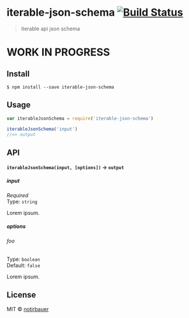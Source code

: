 # iterable-json-schema [![Build Status](https://travis-ci.org/notjrbauer/iterable-json-schema.svg?branch=master)](https://travis-ci.org/notjrbauer/iterable-json-schema)

> iterable api json schema

# WORK IN PROGRESS

## Install

```
$ npm install --save iterable-json-schema
```


## Usage

```js
var iterableJsonSchema = require('iterable-json-schema')

iterableJsonSchema('input')
//=> output
```

## API

#### `iterableJsonSchema(input, [options])` -> `output`

##### input

*Required*  
Type: `string`

Lorem ipsum.

##### options

###### foo

Type: `boolean`  
Default: `false`

Lorem ipsum.


## License

MIT © [notjrbauer](http://notjrbauer.github.io)

